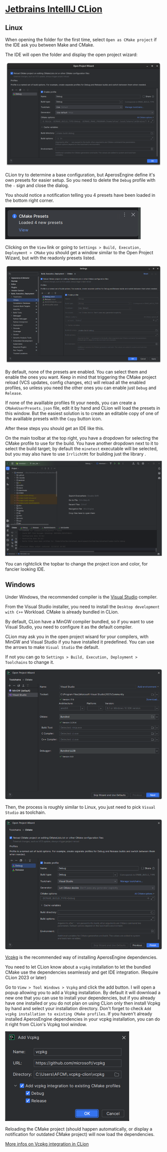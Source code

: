 # [Jetbrains IntellIJ CLion](https://www.jetbrains.com/clion)

## Linux

When opening the folder for the first time, select `Open as CMake project` if the IDE ask you between Make and CMake.

The IDE will open the folder and display the open project wizard:

![Open Project Wizard](images/jetbrains_open_project_wizard_profiles.png)

CLion try to determine a base configuration, but AperosEngine define it's own presets for easier setup. So you need to
delete the `Debug` profile with the `-` sign and close the dialog.

You should notice a notification telling you 4 presets have been loaded in the bottom right corner.

![Notification Popup](images/jetbrains_notification_profiles.png)

Clicking on the `View` link or going to `Settings > Build, Execution, Deployment > CMake` you should get a window
similar to the Open Project Wizard, but with the readonly presets listed.

![CMake Profiles](images/jetbrains_cmake_profiles.png)

By default, none of the presets are enabled. You can select them and enable the ones you want. Keep in mind that
triggering the CMake project reload (VCS updates, config changes, etc) will reload all the enabled profiles, so unless
you need the other ones you can enable just `Debug` and `Release`.

If none of the availlable profiles fit your needs, you can create a `CMakeUserPresets.json` file, edit it by hand and
CLion will load the presets in this window. But the easiest solution is to create an editable copy of one of the availlable
presets with the `Copy` button icon.

After these steps you should get an IDE like this.

On the main toolbar at the top right, you have a dropdown for selecting the CMake profile to use for the build. You have another dropdown next to it to select the build target; by default the `minetest` executable will be selected, but you may also have to use `IrrlichtMt` for building just the library .

![Jetbrains IDE](images/jetbrains_ide.png)

You can rightclick the topbar to change the project icon and color, for fancier looking IDE.

## Windows

Under Windows, the recommended compiler is the [Visual Studio](https://visualstudio.microsoft.com) compiler.

From the Visual Studio installer, you need to install the `Desktop development with C++` Workload. CMake is already
bundled in CLion.

By default, CLion have a MinGW compiler bundled, so if you want to use Visual Studio, you need to configure it as the default compiler.

CLion may ask you in the open project wisard for your compilers, with MinGW and Visual Studio if you have installed it predefined. You can use the arrows to make `Visual Studio` the default.

If not you can go to `Settings > Build, Execution, Deployment > Toolchains` to change it.

![Jetbrains Open Project Wizard](images/jetbrains_open_project_wizard_windows_compiler.png)




Then, the process is roughly similar to Linux, you just need to pick `Visual Studio` as toolchain.

![Jetbrains Open Project Wizard](images/jetbrains_open_project_wizard_windows_cmake.png)




[Vcpkg](https://vcpkg.io) is the recommended way of installing AperosEngine dependencies.

You need to let CLion know about a `vcpkg` installation to let the bundled CMake use the dependencies seamlessly and get
IDE integration. (Require CLion 2023 or later)

Go to `View > Tool Windows > Vcpkg` and click the add button. I will open a popup allowing you to add a Vcpkg
installation. By default it will download a new one that you can use to install your dependencies, but if you already
have one installed or you do not plan on using CLion only then install Vcpkg by hand and select your installation
directory. Don't forget to check `Add vcpkg installation to existing CMake profiles`. If you haven't already installed
AperosEngine dependencies in your vcpkg installation, you can do it right from CLion's Vcpkg tool window.

![Jetbrains Vcpkg](images/jetbrains_vcpkg.png)

Reloading the CMake project (should happen automatically, or display a notification for outdated CMake project) will now
load the dependencies.

[More infos on Vcpkg integration in CLion](https://blog.jetbrains.com/clion/2023/01/support-for-vcpkg-in-clion)

